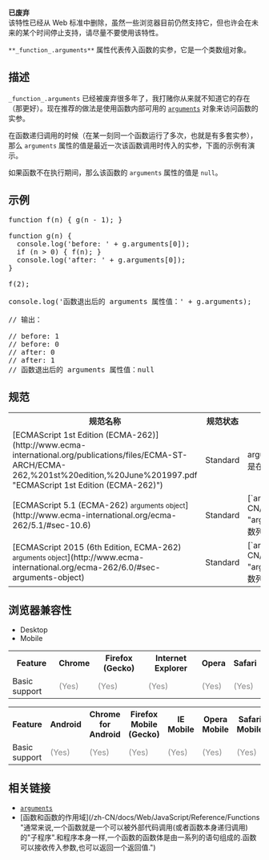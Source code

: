 <div>

<div class="overheadIndicator deprecated deprecatedHeader">

**<span title="This is an obsolete API and is no longer guaranteed to work."></span>已废弃**  
该特性已经从 Web 标准中删除，虽然一些浏览器目前仍然支持它，但也许会在未来的某个时间停止支持，请尽量不要使用该特性。

</div>

</div>

`**_function_.arguments**` 属性代表传入函数的实参，它是一个类数组对象。

## 描述

`_function_.arguments` 已经被废弃很多年了，我打赌你从来就不知道它的存在（那更好）。现在推荐的做法是使用函数内部可用的 [`arguments`](/zh-CN/docs/Web/JavaScript/Reference/Functions/arguments "arguments 是一个类数组对象。代表传给一个function的参数列表。") 对象来访问函数的实参。

在函数递归调用的时候（在某一刻同一个函数运行了多次，也就是有多套实参），那么 `arguments` 属性的值是最近一次该函数调用时传入的实参，下面的示例有演示。

如果函数不在执行期间，那么该函数的 `arguments` 属性的值是 `null`。

## 示例

<pre class="brush: js">function f(n) { g(n - 1); }

function g(n) {
  console.log('before: ' + g.arguments[0]);
  if (n > 0) { f(n); }
  console.log('after: ' + g.arguments[0]);
}

f(2);

console.log('函数退出后的 arguments 属性值：' + g.arguments);

// 输出：

// before: 1
// before: 0
// after: 0
// after: 1
// 函数退出后的 arguments 属性值：null
</pre>

## 规范

<table class="standard-table">

<tbody>

<tr>

<th scope="col">规范名称</th>

<th scope="col">规范状态</th>

<th scope="col">备注</th>

</tr>

<tr>

<td>[ECMAScript 1st Edition (ECMA-262)](http://www.ecma-international.org/publications/files/ECMA-ST-ARCH/ECMA-262,%201st%20edition,%20June%201997.pdf "ECMAScript 1st Edition (ECMA-262)")</td>

<td><span class="spec-Standard">Standard</span></td>

<td>arguments 属性首次实现于 JavaScript 1.0，首次添加进规范是在 ES1，在 ES3 中被删除。</td>

</tr>

<tr>

<td>[ECMAScript 5.1 (ECMA-262)  
<small lang="zh-CN">arguments object</small>](http://www.ecma-international.org/ecma-262/5.1/#sec-10.6)</td>

<td><span class="spec-Standard">Standard</span></td>

<td>[`arguments`](/zh-CN/docs/Web/JavaScript/Reference/Functions/arguments "arguments 是一个类数组对象。代表传给一个function的参数列表。")</td>

</tr>

<tr>

<td>[ECMAScript 2015 (6th Edition, ECMA-262)  
<small lang="zh-CN">arguments object</small>](http://www.ecma-international.org/ecma-262/6.0/#sec-arguments-object)</td>

<td><span class="spec-Standard">Standard</span></td>

<td>[`arguments`](/zh-CN/docs/Web/JavaScript/Reference/Functions/arguments "arguments 是一个类数组对象。代表传给一个function的参数列表。")</td>

</tr>

</tbody>

</table>

## 浏览器兼容性

<div>

<div class="htab"><a name="AutoCompatibilityTable" id="AutoCompatibilityTable"></a>

*   <a>Desktop</a>
*   <a>Mobile</a>

</div>

</div>

<div id="compat-desktop">

<table class="compat-table">

<tbody>

<tr>

<th>Feature</th>

<th>Chrome</th>

<th>Firefox (Gecko)</th>

<th>Internet Explorer</th>

<th>Opera</th>

<th>Safari</th>

</tr>

<tr>

<td>Basic support</td>

<td><span title="Please update this with the earliest version of support." style="color: #888;">(Yes)</span></td>

<td><span title="Please update this with the earliest version of support." style="color: #888;">(Yes)</span></td>

<td><span title="Please update this with the earliest version of support." style="color: #888;">(Yes)</span></td>

<td><span title="Please update this with the earliest version of support." style="color: #888;">(Yes)</span></td>

<td><span title="Please update this with the earliest version of support." style="color: #888;">(Yes)</span></td>

</tr>

</tbody>

</table>

</div>

<div id="compat-mobile">

<table class="compat-table">

<tbody>

<tr>

<th>Feature</th>

<th>Android</th>

<th>Chrome for Android</th>

<th>Firefox Mobile (Gecko)</th>

<th>IE Mobile</th>

<th>Opera Mobile</th>

<th>Safari Mobile</th>

</tr>

<tr>

<td>Basic support</td>

<td><span title="Please update this with the earliest version of support." style="color: #888;">(Yes)</span></td>

<td><span title="Please update this with the earliest version of support." style="color: #888;">(Yes)</span></td>

<td><span title="Please update this with the earliest version of support." style="color: #888;">(Yes)</span></td>

<td><span title="Please update this with the earliest version of support." style="color: #888;">(Yes)</span></td>

<td><span title="Please update this with the earliest version of support." style="color: #888;">(Yes)</span></td>

<td><span title="Please update this with the earliest version of support." style="color: #888;">(Yes)</span></td>

</tr>

</tbody>

</table>

</div>

## 相关链接

*   [`arguments`](/zh-CN/docs/Web/JavaScript/Reference/Functions/arguments "arguments 是一个类数组对象。代表传给一个function的参数列表。")
*   [函数和函数的作用域](/zh-CN/docs/Web/JavaScript/Reference/Functions "通常来说,一个函数就是一个可以被外部代码调用(或者函数本身递归调用)的"子程序".和程序本身一样,一个函数的函数体是由一系列的语句组成的.函数可以接收传入参数,也可以返回一个返回值.")